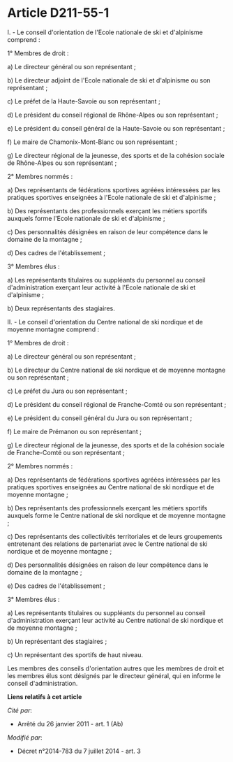 # Article D211-55-1

I. - Le conseil d'orientation de l'Ecole nationale de ski et d'alpinisme comprend : 

1° Membres de droit : 

a) Le directeur général ou son représentant ; 

b) Le directeur adjoint de l'Ecole nationale de ski et d'alpinisme ou son représentant ;

c) Le préfet de la Haute-Savoie ou son représentant ; 

d) Le président du conseil régional de Rhône-Alpes ou son représentant ; 

e) Le président du conseil général de la Haute-Savoie ou son représentant ; 

f) Le maire de Chamonix-Mont-Blanc ou son représentant ; 

g) Le directeur régional de la jeunesse, des sports et de la cohésion sociale de Rhône-Alpes ou son représentant ; 

2° Membres nommés : 

a) Des représentants de fédérations sportives agréées intéressées par les pratiques sportives enseignées à l'Ecole nationale
de ski et d'alpinisme ; 

b) Des représentants des professionnels exerçant les métiers sportifs auxquels forme l'Ecole nationale de ski et
d'alpinisme ; 

c) Des personnalités désignées en raison de leur compétence dans le domaine de la montagne ; 

d) Des cadres de l'établissement ; 

3° Membres élus : 

a) Les représentants titulaires ou suppléants du personnel au conseil d'administration exerçant leur activité à l'Ecole
nationale de ski et d'alpinisme ; 

b) Deux représentants des stagiaires. 

II. - Le conseil d'orientation du Centre national de ski nordique et de moyenne montagne comprend : 

1° Membres de droit : 

a) Le directeur général ou son représentant ; 

b) Le directeur du Centre national de ski nordique et de moyenne montagne ou son représentant ; 

c) Le préfet du Jura ou son représentant ; 

d) Le président du conseil régional de Franche-Comté ou son représentant ; 

e) Le président du conseil général du Jura ou son représentant ; 

f) Le maire de Prémanon ou son représentant ; 

g) Le directeur régional de la jeunesse, des sports et de la cohésion sociale de Franche-Comté ou son représentant ; 

2° Membres nommés : 

a) Des représentants de fédérations sportives agréées intéressées par les pratiques sportives enseignées au Centre national
de ski nordique et de moyenne montagne ; 

b) Des représentants des professionnels exerçant les métiers sportifs auxquels forme le Centre national de ski nordique et de
moyenne montagne ; 

c) Des représentants des collectivités territoriales et de leurs groupements entretenant des relations de partenariat avec le
Centre national de ski nordique et de moyenne montagne ; 

d) Des personnalités désignées en raison de leur compétence dans le domaine de la montagne ; 

e) Des cadres de l'établissement ; 

3° Membres élus : 

a) Les représentants titulaires ou suppléants du personnel au conseil d'administration exerçant leur activité au Centre
national de ski nordique et de moyenne montagne ; 

b) Un représentant des stagiaires ; 

c) Un représentant des sportifs de haut niveau. 

Les membres des conseils d'orientation autres que les membres de droit et les membres élus sont désignés par le directeur
général, qui en informe le conseil d'administration.

**Liens relatifs à cet article**

_Cité par_:

  - Arrêté du 26 janvier 2011 - art. 1 (Ab)

_Modifié par_:

  - Décret n°2014-783 du 7 juillet 2014 - art. 3
